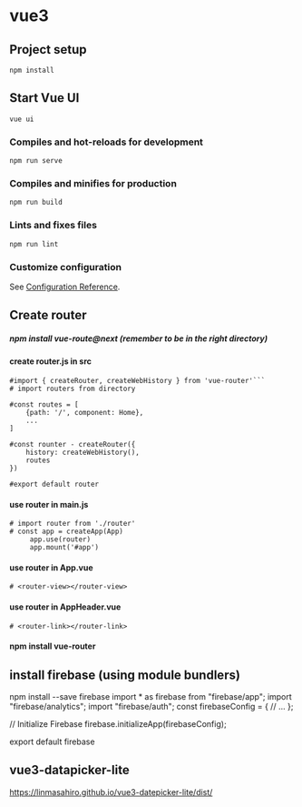 # vue3

## Project setup
```
npm install
```

## Start Vue UI
```
vue ui
```

### Compiles and hot-reloads for development
```
npm run serve
```

### Compiles and minifies for production
```
npm run build
```

### Lints and fixes files
```
npm run lint
```

### Customize configuration
See [Configuration Reference](https://cli.vuejs.org/config/).

## Create router
##### npm install vue-route@next (remember to be in the right directory)
#### create router.js in src
    #import { createRouter, createWebHistory } from 'vue-router'```
    # import routers from directory
    
    #const routes = [
        {path: '/', component: Home},
        ...
    ]
    
    #const rounter - createRouter({
        history: createWebHistory(),
        routes
    })
        
    #export default router
    
#### use router in main.js
    # import router from './router'
    # const app = createApp(App)
         app.use(router)
         app.mount('#app')
       
#### use router in App.vue
    # <router-view></router-view>
    
#### use router in AppHeader.vue
    # <router-link></router-link>   
    
#### npm install vue-router


## install firebase (using module bundlers)
   npm install --save firebase
   import * as firebase from "firebase/app";
   import "firebase/analytics";
   import "firebase/auth";
  const firebaseConfig = {
    // ...
  };
  
  // Initialize Firebase
  firebase.initializeApp(firebaseConfig);
  
  export default firebase
  
  
  
  
 ## vue3-datapicker-lite
 https://linmasahiro.github.io/vue3-datepicker-lite/dist/
 